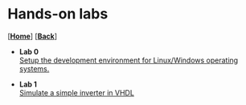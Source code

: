 
# Hands-on labs
[[**Home**](https://github.com/lpacher/fphd)] [[**Back**](https://github.com/lpacher/fphd)]


* **Lab 0**<br />
[Setup the development environment for Linux/Windows operating systems.](
https://github.com/lpacher/fphd/tree/master/fpga/labs/lab0)

* **Lab 1**<br/>
[Simulate a simple inverter in VHDL](
https://github.com/lpacher/fphd/tree/master/fpga/labs/lab1)

